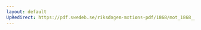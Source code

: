 ```yaml
---
layout: default
UpRedirect: https://pdf.swedeb.se/riksdagen-motions-pdf/1868/mot_1868__ak__00251/mot_1868__ak__00251_001.pdf
---
```

